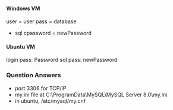 #### Windows VM 
user = user
pass = database
- sql cpassword = newPassword

#### Ubuntu VM
login pass: Password
sql pass: newPassword

### Question Answers
- port 3306 for TCP/IP
- my.ini file at C:\ProgramData\MySQL\MySQL Server 8.0\my.ini
- in ubuntu, /etc/mysql/my.cnf